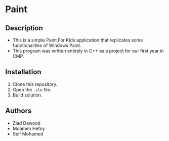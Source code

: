 # Paint
## Description
- This is a simple Paint For Kids application that replicates some functionalities of Windows Paint.
- This program was written entirely in C++ as a project for our first year in CMP.
## Installation
1. Clone this repository.
2. Open the `.sln` file.
3. Build solution.

## Authors
- Ziad Dawood
- Moamen Hefny
- Seif Mohamed